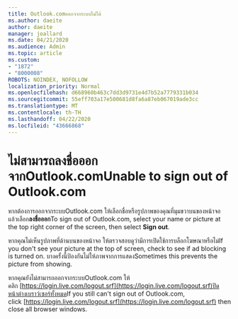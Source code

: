 ```yaml
---
title: Outlook.comออกจากระบบไม่ได้
ms.author: daeite
author: daeite
manager: joallard
ms.date: 04/21/2020
ms.audience: Admin
ms.topic: article
ms.custom:
- "1872"
- "8000008"
ROBOTS: NOINDEX, NOFOLLOW
localization_priority: Normal
ms.openlocfilehash: d668960b463c7dd3d9731e4d7b52a7779331b034
ms.sourcegitcommit: 55eff703a17e500681d8fa6a87eb067019ade3cc
ms.translationtype: MT
ms.contentlocale: th-TH
ms.lasthandoff: 04/22/2020
ms.locfileid: "43666868"
---
```

# <a name="unable-to-sign-out-of-outlookcom"></a><span data-ttu-id="e730e-102">ไม่สามารถลงชื่อออกจากOutlook.com</span><span class="sxs-lookup"><span data-stu-id="e730e-102">Unable to sign out of Outlook.com</span></span>

<span data-ttu-id="e730e-103">หากต้องการออกจากระบบOutlook.com ให้เลือกชื่อหรือรูปภาพของคุณที่มุมขวาบนของหน้าจอ แล้วเลือก**ลงชื่อออก**</span><span class="sxs-lookup"><span data-stu-id="e730e-103">To sign out of Outlook.com, select your name or picture at the top right corner of the screen, then select **Sign out**.</span></span>

<span data-ttu-id="e730e-104">หากคุณไม่เห็นรูปภาพที่ด้านบนของหน้าจอ ให้ตรวจสอบดูว่ามีการเปิดใช้การบล็อกโฆษณาหรือไม่</span><span class="sxs-lookup"><span data-stu-id="e730e-104">If you don't see your picture at the top of screen, check to see if ad blocking is turned on.</span></span> <span data-ttu-id="e730e-105">บางครั้งนี้ป้องกันไม่ให้ภาพจากการแสดง</span><span class="sxs-lookup"><span data-stu-id="e730e-105">Sometimes this prevents the picture from showing.</span></span>

<span data-ttu-id="e730e-106">หากคุณยังไม่สามารถออกจากระบบOutlook.com ให้คลิก [https://login.live.com/logout.srf](https://login.live.com/logout.srf)ปิดหน้าต่างเบราว์เซอร์ทั้งหมด</span><span class="sxs-lookup"><span data-stu-id="e730e-106">If you still can't sign out of Outlook.com, click [https://login.live.com/logout.srf](https://login.live.com/logout.srf) then close all browser windows.</span></span>